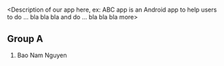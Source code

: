 # <Our name app here>

<Description of our app here, ex: ABC app is an Android app 
to help users to do ... bla bla bla and
do ... bla bla bla more>

## Group A

1. Bao Nam Nguyen
